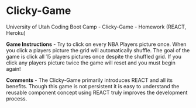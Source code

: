 
# Clicky-Game
University of Utah Coding Boot Camp - Clicky-Game - Homework (REACT, Heroku)

**Game Instructions** - Try to click on every NBA Players picture once. When you click a players picture the grid will automatically shuffle. The goal of the game is click all 15 players pictures once despite the shuffled grid. If you click any players picture twice the game will reset and  you must begin again!

**Comments** - The Clicky-Game primarily introduces REACT and all its benefits. Though this game is not persistent it is easy to understand the reusable component concept using REACT truly improves the development process.